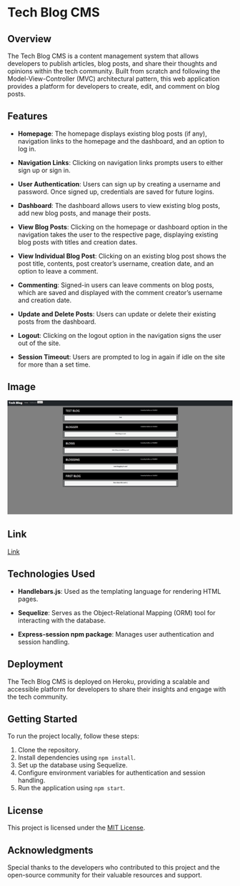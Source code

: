 # Tech Blog CMS

## Overview

The Tech Blog CMS is a content management system that allows developers to publish articles, blog posts, and share their thoughts and opinions within the tech community. Built from scratch and following the Model-View-Controller (MVC) architectural pattern, this web application provides a platform for developers to create, edit, and comment on blog posts.

## Features

- **Homepage**: The homepage displays existing blog posts (if any), navigation links to the homepage and the dashboard, and an option to log in.

- **Navigation Links**: Clicking on navigation links prompts users to either sign up or sign in.

- **User Authentication**: Users can sign up by creating a username and password. Once signed up, credentials are saved for future logins.

- **Dashboard**: The dashboard allows users to view existing blog posts, add new blog posts, and manage their posts.

- **View Blog Posts**: Clicking on the homepage or dashboard option in the navigation takes the user to the respective page, displaying existing blog posts with titles and creation dates.

- **View Individual Blog Post**: Clicking on an existing blog post shows the post title, contents, post creator’s username, creation date, and an option to leave a comment.

- **Commenting**: Signed-in users can leave comments on blog posts, which are saved and displayed with the comment creator’s username and creation date.

- **Update and Delete Posts**: Users can update or delete their existing posts from the dashboard.

- **Logout**: Clicking on the logout option in the navigation signs the user out of the site.

- **Session Timeout**: Users are prompted to log in again if idle on the site for more than a set time.

## Image
![Alt text](<image/Screenshot 2023-11-29 195317.png>)

## Link
[Link](https://salty-dawn-13489-828c87aa23ec.herokuapp.com/)


## Technologies Used

- **Handlebars.js**: Used as the templating language for rendering HTML pages.

- **Sequelize**: Serves as the Object-Relational Mapping (ORM) tool for interacting with the database.

- **Express-session npm package**: Manages user authentication and session handling.

## Deployment

The Tech Blog CMS is deployed on Heroku, providing a scalable and accessible platform for developers to share their insights and engage with the tech community.

## Getting Started

To run the project locally, follow these steps:

1. Clone the repository.
2. Install dependencies using `npm install`.
3. Set up the database using Sequelize.
4. Configure environment variables for authentication and session handling.
5. Run the application using `npm start`.


## License

This project is licensed under the [MIT License](LICENSE).

## Acknowledgments

Special thanks to the developers who contributed to this project and the open-source community for their valuable resources and support.